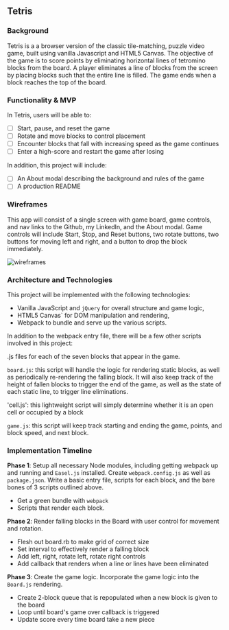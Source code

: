 ## Tetris

### Background

Tetris is a a browser version of the classic tile-matching, puzzle video game, built using vanilla Javascript and HTML5 Canvas.  The objective of the game is to score points by eliminating horizontal lines of tetromino blocks from the board. A player eliminates a line of blocks from the screen by placing blocks such that the entire line is filled. The game ends when a block reaches the top of the board.

### Functionality & MVP  

In Tetris, users will be able to:

- [ ] Start, pause, and reset the game
- [ ] Rotate and move blocks to control placement
- [ ] Encounter blocks that fall with increasing speed as the game continues
- [ ] Enter a high-score and restart the game after losing

In addition, this project will include:

- [ ] An About modal describing the background and rules of the game
- [ ] A production README

### Wireframes

This app will consist of a single screen with game board, game controls, and nav links to the Github, my LinkedIn,
and the About modal.  Game controls will include Start, Stop, and Reset buttons, two rotate buttons, two buttons for moving left and right, and a button to drop the block immediately.

![wireframes](https://github.com/lceames/Tetris/docs/tetris_wireframe.png)

### Architecture and Technologies

This project will be implemented with the following technologies:

- Vanilla JavaScript and `jQuery` for overall structure and game logic,
- HTML5 Canvas` for DOM manipulation and rendering,
- Webpack to bundle and serve up the various scripts.

In addition to the webpack entry file, there will be a few other scripts involved in this project:

.js files for each of the seven blocks that appear in the game.

`board.js`: this script will handle the logic for rendering static blocks, as well as periodically re-rendering the falling block. It will also keep track of the height of fallen blocks to trigger the end of the game, as well as the state of each static line, to trigger line eliminations.

'cell.js': this lightweight script will simply determine whether it is an open cell or occupied by a block

`game.js`: this script will keep track starting and ending the game, points, and block speed, and next block.

### Implementation Timeline

**Phase 1**: Setup all necessary Node modules, including getting webpack up and running and `Easel.js` installed.  Create `webpack.config.js` as well as `package.json`.  Write a basic entry file, scripts for each block, and the bare bones of 3 scripts outlined above.   

- Get a green bundle with `webpack`
- Scripts that render each block.

**Phase 2**: Render falling blocks in the Board with user control for movement and rotation.

- Flesh out board.rb to make grid of correct size
- Set interval to effectively render a falling block
- Add left, right, rotate left, rotate right controls
- Add callback that renders when a line or lines have been eliminated

**Phase 3**: Create the game logic. Incorporate the game logic into the `Board.js` rendering.  

- Create 2-block queue that is repopulated when a new block is given to the board
- Loop until board's game over callback is triggered
- Update score every time board take a new piece
